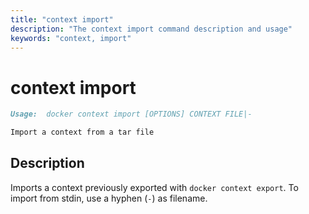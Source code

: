 ```yaml
---
title: "context import"
description: "The context import command description and usage"
keywords: "context, import"
---
```


# context import

```markdown
Usage:  docker context import [OPTIONS] CONTEXT FILE|-

Import a context from a tar file
```

## Description

Imports a context previously exported with `docker context export`. To import
from stdin, use a hyphen (`-`) as filename.
